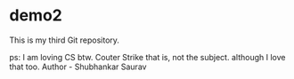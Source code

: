 # demo2
This is my third Git repository.


ps: I am loving CS btw. Couter Strike that is, not the subject. although I love that too.
Author - Shubhankar Saurav
